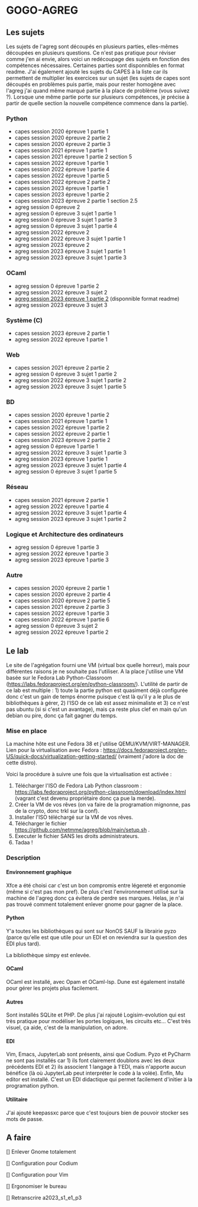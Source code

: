 # GOGO-AGREG


## Les sujets

Les sujets de l'agreg sont découpés en plusieurs parties, elles-mêmes découpées en plusieurs questions. Ce n'est pas pratique pour réviser comme j'en ai envie, alors voici un redécoupage des sujets en fonction des compétences nécessaires. Certaines parties sont disponnibles en format readme. J'ai également ajouté les sujets du CAPES à la liste car ils permettent de multiplier les exercices sur un sujet (les sujets de capes sont découpés en problèmes puis partie, mais pour rester homogène avec l'agreg j'ai quand même marqué partie à la place de problème (vous suivez ?). Lorsque une même partie porte sur plusieurs compétences, je précise à partir de quelle section la nouvelle compétence commence dans la partie).

### Python

* capes session 2020 épreuve 1 partie 1
* capes session 2020 épreuve 2 partie 2
* capes session 2020 épreuve 2 partie 3
* capes session 2021 épreuve 1 partie 1
* capes session 2021 épreuve 1 partie 2 section 5
* capes session 2022 épreuve 1 partie 1
* capes session 2022 épreuve 1 partie 4
* capes session 2022 épreuve 1 partie 5
* capes session 2022 épreuve 2 partie 2
* capes session 2023 épreuve 1 partie 1
* capes session 2023 épreuve 1 partie 2
* capes session 2023 épreuve 2 partie 1 section 2.5
* agreg session 0 épreuve 2
* agreg session 0 épreuve 3 sujet 1 partie 1
* agreg session 0 épreuve 3 sujet 1 partie 3
* agreg session 0 épreuve 3 sujet 1 partie 4
* agreg session 2022 épreuve 2
* agreg session 2022 épreuve 3 sujet 1 partie 1
* agreg session 2023 épreuve 2
* agreg session 2023 épreuve 3 sujet 1 partie 1
* agreg session 2023 épreuve 3 sujet 1 partie 3

### OCaml

* agreg session 0 épreuve 1 partie 2
* agreg session 2022 épreuve 3 sujet 2
* [agreg session 2023 épreuve 1 partie 2](https://github.com/netmme/agreg/blob/main/ocaml/agreg-2023_epreuve-1_part-II.md) (disponnible format readme)
* agreg session 2023 épreuve 3 sujet 3

### Système (C)

* capes session 2023 épreuve 2 partie 1
* agreg session 2022 épreuve 1 partie 1

### Web

* capes session 2021 épreuve 2 partie 2
* agreg session 0 épreuve 3 sujet 1 partie 2
* agreg session 2022 épreuve 3 sujet 1 partie 2
* agreg session 2023 épreuve 3 sujet 1 partie 5

### BD

* capes session 2020 épreuve 1 partie 2
* capes session 2021 épreuve 1 partie 1
* capes session 2022 épreuve 1 partie 2
* capes session 2022 épreuve 2 partie 1
* capes session 2023 épreuve 2 partie 2
* agreg session 0 épreuve 1 partie 1
* agreg session 2022 épreuve 3 sujet 1 partie 3
* agreg session 2023 épreuve 1 partie 1
* agreg session 2023 épreuve 3 sujet 1 partie 4
* agreg session 0 épreuve 3 sujet 1 partie 5

### Réseau

* capes session 2021 épreuve 2 partie 1
* agreg session 2022 épreuve 1 partie 4
* agreg session 2022 épreuve 3 sujet 1 partie 4
* agreg session 2023 épreuve 3 sujet 1 partie 2

### Logique et Architecture des ordinateurs

* agreg session 0 épreuve 1 partie 3
* agreg session 2022 épreuve 1 partie 3
* agreg session 2023 épreuve 1 partie 3

### Autre

* capes session 2020 épreuve 2 partie 1
* capes session 2020 épreuve 2 partie 4
* capes session 2020 épreuve 2 partie 5
* capes session 2021 épreuve 2 partie 3
* capes session 2022 épreuve 1 partie 3
* capes session 2022 épreuve 1 partie 6
* agreg session 0 épreuve 3 sujet 2
* agreg session 2022 épreuve 1 partie 2


## Le lab

Le site de l'agrégation fourni une VM (virtual box quelle horreur), mais pour différentes raisons je ne
souhaite pas l'utiliser.
A la place j'utilise une VM basée sur le Fedora Lab Python-Classroom (https://labs.fedoraproject.org/en/python-classroom/).
L'utilité de partir de ce lab est multiple : 1) toute la partie python est quasiment déjà configurée donc c'est un
gain de temps
énorme puisque c'est là qu'il y a le plus de bibliothèques à gérer, 2) l'ISO de ce lab est assez minimaliste et 3) ce
n'est pas
ubuntu (si si c'est un avantage), mais ça reste plus clef en main qu'un debian ou pire, donc ça fait gagner du temps.

### Mise en place

La machine hôte est une Fedora 38 et j'utilise QEMU/KVM/VIRT-MANAGER. Lien pour la virtualisation avec
Fedora : https://docs.fedoraproject.org/en-US/quick-docs/virtualization-getting-started/ (vraiment j'adore la doc
de cette distro).

Voici la procédure à suivre une fois que la virtualisation est activée :

1. Télécharger l'ISO de Fedora Lab Python classroom : https://labs.fedoraproject.org/python-classroom/download/index.html
(vagrant c'est devenu propriétaire donc ça pue la merde).
2. Créer la VM de vos rêves (on va faire de la programation mignonne, pas de la crypto, donc trkl sur la conf).
3. Installer l'ISO téléchargé sur la VM de vos rêves.
4. Télécharger le fichier https://github.com/netmme/agreg/blob/main/setup.sh .
5. Executer le fichier SANS les droits administrateurs.
6. Tadaa !

### Description

#### Environnement graphique

Xfce a été choisi car c'est un bon compromis entre légereté et ergonomie (même si c'est pas mon pref). De plus c'est l'environnement
utilisé sur la machine de l'agreg donc ça évitera de perdre ses marques. Helas, je n'ai pas trouvé comment totalement enlever gnome
pour gagner de la place.

#### Python

Y'a toutes les bibliothèques qui sont sur NonOS SAUF la librairie pyzo
(parce qu'elle est que utile pour un EDI et on reviendra sur la question des EDI plus tard).

La bibliothèque simpy est enlevée.

#### OCaml

OCaml est installé, avec Opam et OCaml-lsp. Dune est également installé pour gérer les projets plus facilement.

#### Autres

Sont installés SQLite et PHP.
De plus j'ai rajouté Logisim-evolution qui est très pratique pour modéliser les portes logiques, les circuits etc...
C'est très visuel, ça aide, c'est de la manipulation, on adore.

#### EDI

Vim, Emacs, JupyterLab sont présents, ainsi que Codium. Pyzo et PyCharm ne sont pas installés car 1) ils font
clairement doublons avec les deux
précédents EDI et 2) ils associent 1 langage à 1'EDI, mais n'apporte aucun bénéfice (là où JupyterLab peut
interpréter le code à la volée).
Enfin, Mu editor est installé. C'est un EDI didactique qui permet facilement d'initier à la programation python.

#### Utilitaire

J'ai ajouté keepassxc parce que c'est toujours bien de pouvoir stocker ses mots de passe.


## A faire

[] Enlever Gnome totalement

[] Configuration pour Codium

[] Configuration pour Vim

[] Ergonomiser le bureau

[] Retranscrire a2023_s1_e1_p3
